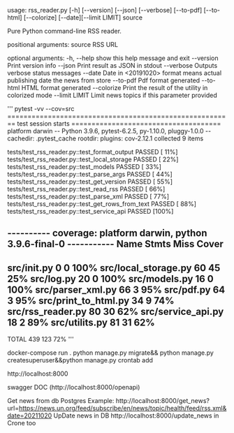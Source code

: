 usage: rss_reader.py [-h] [--version] [--json] [--verbose] [--to-pdf] [--to-html] [--colorize] [--date][--limit LIMIT]
                     source

Pure Python command-line RSS reader.

positional arguments:
  source         RSS URL

optional arguments:
  -h, --help     show this help message and exit
  --version      Print version info
  --json         Print result as JSON in stdout
  --verbose      Outputs verbose status messages
  --date         Date in <20191020> format means actual publishing date the news from store
  --to-pdf       Pdf format  generated
  --to-html      HTML format  generated
  --colorize     Print the result of the utility in colorized mode
  --limit LIMIT  Limit news topics if this parameter provided

'''
pytest -vv --cov=src
======================================================== test session starts =====================================
platform darwin -- Python 3.9.6, pytest-6.2.5, py-1.10.0, pluggy-1.0.0 -- 
cachedir: .pytest_cache
rootdir: 
plugins: cov-2.12.1
collected 9 items                                                                                                                   

tests/test_rss_reader.py::test_format_output PASSED                                                          [ 11%]
tests/test_rss_reader.py::test_local_storage PASSED                                                          [ 22%]
tests/test_rss_reader.py::test_models PASSED                                                                 [ 33%]
tests/test_rss_reader.py::test_parse_args PASSED                                                             [ 44%]
tests/test_rss_reader.py::test_get_version PASSED                                                            [ 55%]
tests/test_rss_reader.py::test_read_rss PASSED                                                               [ 66%]
tests/test_rss_reader.py::test_parse_xml PASSED                                                              [ 77%]
tests/test_rss_reader.py::test_get_rows_from_text PASSED                                                     [ 88%]
tests/test_rss_reader.py::test_service_api PASSED                                                            [100%]


---------- coverage: platform darwin, python 3.9.6-final-0 -----------
Name                   Stmts   Miss  Cover
------------------------------------------
src/__init__.py            0      0   100%
src/local_storage.py      60     45    25%
src/log.py                20      0   100%
src/models.py             16      0   100%
src/parser_xml.py         66      3    95%
src/pdf.py                64      3    95%
src/print_to_html.py      34      9    74%
src/rss_reader.py         80     30    62%
src/service_api.py        18      2    89%
src/utilits.py            81     31    62%
------------------------------------------
TOTAL                    439    123    72%
'''



docker-compose run .
python manage.py migrate&& python manage.py createsuperuser&&python manage.py crontab add

http://localhost:8000

swagger DOC
(http://localhost:8000/openapi)

Get news from db Postgres
Example:
http://localhost:8000/get_news?url=https://news.un.org/feed/subscribe/en/news/topic/health/feed/rss.xml&date=20211020
UpDate news in DB
http://localhost:8000/update_news
in Crone too

